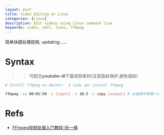 ```yaml
---
layout: post
title: Video Editing on Linux
categories: [Linux]
description: Edit videos using linux command line
keywords: video, edit, linux, ffmpeg
---
```


简单快捷处理视频, updating......

# Syntax

>>可配合**youtube-dl**下载视频素材(注意版权保护,避免侵权)

```bash
# Install ffmpeg on Ubuntu:  $ sudo apt install ffmpeg 

ffmpeg -ss 00:01:50 -i [input] -t 10.5 -c copy [output] # 从视频中剪取一段作为新视频
```

# Refs
- [FFmpeg视频处理入门教程-阮一峰](http://www.ruanyifeng.com/blog/2020/01/ffmpeg.html)

